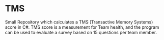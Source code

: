 # TMS

Small Repository which calculates a TMS (Transactive Memory Systems) score in C#. TMS score is a measurement for Team health, and the program can be used to evaluate a survey based on 15 questions per team member.
